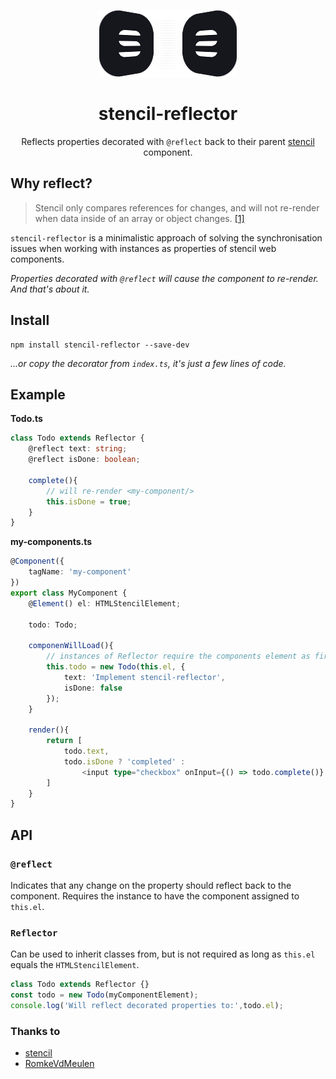<p align="center">
  <img src="./logo.png" alt="stencil-reflector" />
</p>
<h1 align="center">
    stencil-reflector
</h1>
<p align="center">
    Reflects properties decorated with <code>@reflect</code> back to their parent <a href="https://stenciljs.com/">stencil</a> component.
</p>

## Why reflect?
> Stencil only compares references for changes, and will not re-render when data inside of an array or object changes. [ [1]](https://stenciljs.com/docs/reactive-data)

`stencil-reflector` is a minimalistic approach of solving the synchronisation issues when working with instances as properties of stencil web components.

*Properties decorated with `@reflect` will cause the component to re-render. And that's about it.*

## Install
    npm install stencil-reflector --save-dev
    
*...or copy the decorator from `index.ts`, it's just a few lines of code.*

## Example
**Todo.ts**
```ts
class Todo extends Reflector {
    @reflect text: string;
    @reflect isDone: boolean;
    
    complete(){
        // will re-render <my-component/>
        this.isDone = true;
    }
}
```

**my-components.ts**
```ts
@Component({
    tagName: 'my-component'
})
export class MyComponent {
    @Element() el: HTMLStencilElement;
    
    todo: Todo;
    
    componenWillLoad(){
        // instances of Reflector require the components element as first parameter
        this.todo = new Todo(this.el, {
            text: 'Implement stencil-reflector',
            isDone: false
        });
    }
    
    render(){
        return [
            todo.text,
            todo.isDone ? 'completed' :
                <input type="checkbox" onInput={() => todo.complete()} />
        ]
    }
}
```

## API


### `@reflect`
Indicates that any change on the property should reflect back to the component. Requires the instance to have the component assigned to `this.el`.

### `Reflector`
Can be used to inherit classes from, but is not required as long as `this.el` equals the `HTMLStencilElement`.

```ts
class Todo extends Reflector {}
const todo = new Todo(myComponentElement);
console.log('Will reflect decorated properties to:',todo.el);
```



### Thanks to
- [stencil](https://github.com/ionic-team/stencil)
- [RomkeVdMeulen](https://gist.github.com/RomkeVdMeulen/e45ee89ce848e7fda140635a4d29892b)